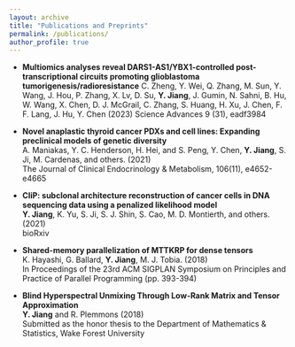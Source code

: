 ```yaml
---
layout: archive
title: "Publications and Preprints"
permalink: /publications/
author_profile: true
---
```


- **Multiomics analyses reveal DARS1-AS1/YBX1-controlled post-transcriptional circuits promoting glioblastoma tumorigenesis/radioresistance** 
C. Zheng, Y. Wei, Q. Zhang, M. Sun, Y. Wang, J. Hou, P. Zhang, X. Lv, D. Su, **Y. Jiang**, J. Gumin, N. Sahni, B. Hu, W. Wang, X. Chen, D. J. McGrail, C. Zhang, S. Huang, H. Xu, J. Chen, F. F. Lang, J. Hu, Y. Chen (2023) 
Science Advances 9 (31), eadf3984

- **Novel anaplastic thyroid cancer PDXs and cell lines: Expanding preclinical models of genetic diversity**  
A. Maniakas, Y. C. Henderson, H. Hei, and S. Peng, Y. Chen, **Y. Jiang**, S. Ji, M. Cardenas, and others. (2021)  
The Journal of Clinical Endocrinology & Metabolism, 106(11), e4652-e4665

- **CliP: subclonal architecture reconstruction of cancer cells in DNA sequencing data using a penalized likelihood model**  
**Y. Jiang**, K. Yu, S. Ji, S. J. Shin, S. Cao, M. D. Montierth, and others. (2021)  
bioRxiv

- **Shared-memory parallelization of MTTKRP for dense tensors**  
K. Hayashi, G. Ballard, **Y. Jiang**, M. J. Tobia. (2018)  
In Proceedings of the 23rd ACM SIGPLAN Symposium on Principles and Practice of Parallel Programming (pp. 393-394)

- **Blind Hyperspectral Unmixing Through Low-Rank Matrix and Tensor Approximation**  
**Y. Jiang** and R. Plemmons (2018)  
Submitted as the honor thesis to the Department of Mathematics & Statistics, Wake Forest University


